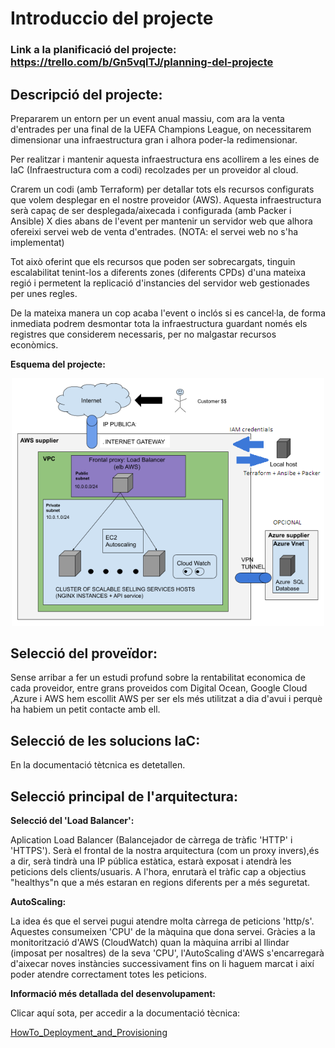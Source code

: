 # Introduccio del projecte

### Link a la planificació del projecte: https://trello.com/b/Gn5vqlTJ/planning-del-projecte

## Descripció del projecte:

Prepararem un entorn per un event anual massiu, com ara la venta d'entrades per una final de la UEFA Champions League, on necessitarem dimensionar una infraestructura gran i alhora poder-la redimensionar.

Per realitzar i mantenir aquesta infraestructura ens acollirem a les eines de IaC (Infraestructura com a codi) recolzades per un proveidor al cloud.

Crarem un codi (amb Terraform) per detallar tots els recursos configurats que volem desplegar en el nostre proveidor (AWS). Aquesta infraestructura serà capaç de ser desplegada/aixecada i configurada (amb Packer i Ansible) X dies abans de l'event per mantenir un servidor web que alhora ofereixi servei web de venta d'entrades. (NOTA: el servei web no s'ha implementat)

Tot això oferint que els recursos que poden ser sobrecargats, tinguin escalabilitat tenint-los a diferents zones (diferents CPDs) d'una mateixa regió i permetent la replicació d'instancies del servidor web gestionades per unes regles. 

De la mateixa manera un cop acaba l'event o inclós si es cancel·la, de forma inmediata podrem desmontar tota la infraestructura guardant només els registres que considerem necessaris, per no malgastar recursos econòmics.

**Esquema del projecte:**

<div>
<p style = 'text-align:center;'>
<img src="recursos_imatges/esquema.png" alt="JuveYell" width="500px">
</p>
</div>

## Selecció del proveïdor:

Sense arribar a fer un estudi profund sobre la rentabilitat economica de cada proveidor, entre grans proveidos com Digital Ocean, Google Cloud ,Azure i AWS hem escollit AWS per ser els més utilitzat a dia d'avui i perquè ha habiem un petit contacte amb ell.

## Selecció de les solucions IaC:

En la documentació tètcnica es detetallen.

## Selecció principal de l'arquitectura:

**Selecció del 'Load Balancer':**

Aplication Load Balancer (Balancejador de càrrega de tràfic 'HTTP' i 'HTTPS'). Serà el frontal de la nostra arquitectura (com un proxy invers),és a dir, serà tindrà una IP pública estàtica, estarà exposat i atendrà les peticions dels clients/usuaris. A l'hora, enrutarà el tràfic cap a objectius "healthys"n que a més estaran en regions diferents per a més seguretat. 

**AutoScaling:**

La idea és que el servei pugui atendre molta càrrega de peticions 'http/s'. Aquestes consumeixen 'CPU' de la màquina que dona servei. Gràcies a la monitorització d'AWS (CloudWatch) quan la màquina arribi al llindar (imposat per nosaltres) de la seva 'CPU', l'AutoScaling d'AWS s'encarregarà d'aixecar noves instàncies successivament fins on li haguem marcat i així poder atendre correctament totes les peticions.

**Informació més detallada del desenvolupament:**

Clicar aquí sota, per accedir a la documentació tècnica:

[HowTo_Deployment_and_Provisioning](https://github.com/fornes84/projecte_IaC/HowTo-ASIX-VM_Deployment_and_Provisioning.md)

